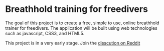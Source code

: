 # Breathhold training for freedivers
  
  The goal of this project is to create a free, simple to use, online breathhold trainer for freedivers.
  The application will be built using web technologies such as javascript, CSS3, and HTML5.

  This project is in a very early stage. Join the [disscution on Reddit](http://www.reddit.com/r/freediving/comments/24xwsj/freedivers_of_reddit_i_want_to_create_an_online/)